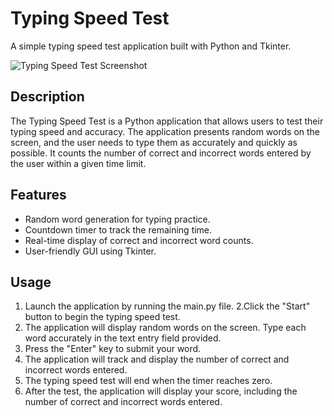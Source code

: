 # Typing Speed Test

A simple typing speed test application built with Python and Tkinter.

![Typing Speed Test Screenshot](screenshot.png)

## Description

The Typing Speed Test is a Python application that allows users to test their typing speed and accuracy.
The application presents random words on the screen, and the user needs to type them as accurately and quickly as possible.
It counts the number of correct and incorrect words entered by the user within a given time limit.

## Features

- Random word generation for typing practice.
- Countdown timer to track the remaining time.
- Real-time display of correct and incorrect word counts.
- User-friendly GUI using Tkinter.

## Usage

1. Launch the application by running the main.py file.
2.Click the "Start" button to begin the typing speed test.
3. The application will display random words on the screen. Type each word accurately in the text entry field provided.
4. Press the "Enter" key to submit your word.
5. The application will track and display the number of correct and incorrect words entered.
6. The typing speed test will end when the timer reaches zero.
7. After the test, the application will display your score, including the number of correct and incorrect words entered.
